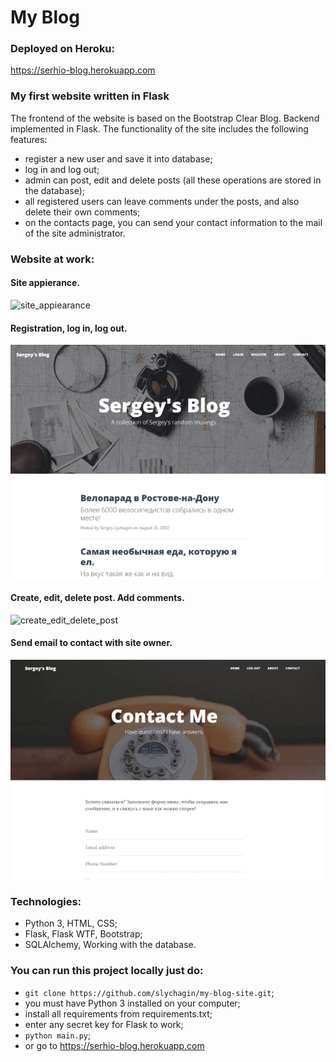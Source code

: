 # My Blog
### Deployed on Heroku:
https://serhio-blog.herokuapp.com
### My first website written in Flask

The frontend of the website is based on the Bootstrap Clear Blog. Backend implemented in Flask.
The functionality of the site includes the following features:
- register a new user and save it into database;
- log in and log out;
- admin can post, edit and delete posts (all these operations are stored in the database);
- all registered users can leave comments under the posts, and also delete their own comments;
- on the contacts page, you can send your contact information to the mail of the site administrator.

### Website at work:

#### Site appierance.
![site_appiearance](https://github.com/slychagin/lychagin-blog-site/blob/master/gifs/Site%20appearance.gif)

#### Registration, log in, log out.
![registration_login](https://github.com/slychagin/lychagin-blog-site/blob/master/gifs/Registration%20and%20log%20in.gif)

#### Create, edit, delete post. Add comments.
![create_edit_delete_post](https://github.com/slychagin/lychagin-blog-site/blob/master/gifs/Create%20edit%20delete%20post.gif)

#### Send email to contact with site owner.
![send_email](https://github.com/slychagin/lychagin-blog-site/blob/master/gifs/Send%20email.gif)

### Technologies:
- Python 3, HTML, CSS;
- Flask, Flask WTF, Bootstrap;
- SQLAlchemy, Working with the database.

### You can run this project locally just do:
- `git clone https://github.com/slychagin/my-blog-site.git`;
- you must have Python 3 installed on your computer;
- install all requirements from requirements.txt;
- enter any secret key for Flask to work;
- `python main.py`;
- or go to https://serhio-blog.herokuapp.com

